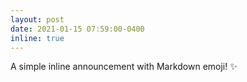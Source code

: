```yaml
---
layout: post
date: 2021-01-15 07:59:00-0400
inline: true
---
```


A simple inline announcement with Markdown emoji! :sparkles: 
